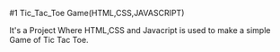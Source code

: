 #1 Tic_Tac_Toe Game(HTML,CSS,JAVASCRIPT)

It's a Project Where HTML,CSS and Javacript is used to make a simple Game of Tic Tac Toe.
